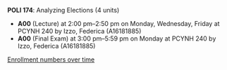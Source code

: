 **POLI 174**: Analyzing Elections (4 units)

- **A00** (Lecture) at 2:00 pm–2:50 pm on Monday, Wednesday, Friday at PCYNH 240 by Izzo, Federica (A16181885)
- **A00** (Final Exam) at 3:00 pm–5:59 pm on Monday at PCYNH 240 by Izzo, Federica (A16181885)

[Enrollment numbers over time](./POLI174.tsv)
